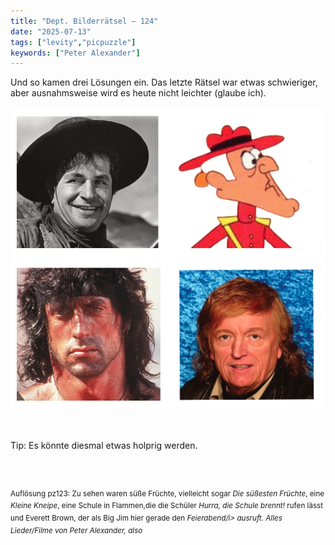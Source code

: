 ```yaml
---
title: "Dept. Bilderrätsel – 124"
date: "2025-07-13"
tags: ["levity","picpuzzle"]
keywords: ["Peter Alexander"]
---
```

Und so kamen drei Lösungen ein. Das letzte Rätsel war etwas schwieriger, aber ausnahmsweise wird es heute nicht leichter (glaube ich).
<br/>

<img  src="/assets/img/picpuzzle/picpuzzle124.webp" alt="Bilderrätsel124">

<br/>
<br/>
<br/>

Tip: Es könnte diesmal etwas holprig werden.

<br/>
<br/>

<sup>Auflösung pz123: Zu sehen waren süße Früchte, vielleicht sogar <i>Die süßesten Früchte</i>, eine <i>Kleine Kneipe</i>, eine Schule in Flammen,die die Schüler <i>Hurra, die Schule brennt!</i> rufen lässt und Everett Brown, der als Big Jim hier gerade den <i>Feierabend/i> ausruft. Alles Lieder/Filme von Peter Alexander, also </sup>
